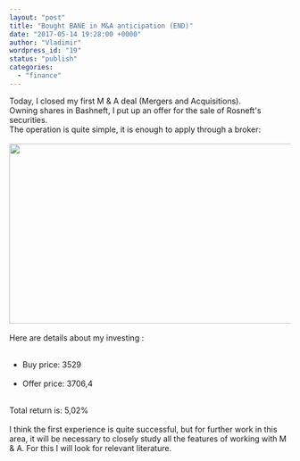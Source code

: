 ```yaml
---
layout: "post"
title: "Bought BANE in M&A anticipation (END)"
date: "2017-05-14 19:28:00 +0000"
author: "Vladimir"
wordpress_id: "19"
status: "publish"
categories:
  - "finance"
---
```


<!-- Original WordPress Content (processed for shortcodes and media links) -->
<div dir="ltr" style="text-align: left;">
Today, I closed my first M &amp; A deal (Mergers and Acquisitions).<br />
Owning shares in Bashneft, I put up an offer for the sale of Rosneft's securities.<br />
The operation is quite simple, it is enough to apply through a broker:<br />
<br />
<center>
 <a href="https://vk.com/photo15018174_456239110" title=""><img alt="" height="323" src="https://pp.userapi.com/c604620/v604620174/2f6c6/Rr_xekFtXpA.jpg" title="" width="600" /></a></center>
<br />
Here are details&nbsp;about&nbsp;my investing :<br />
<ul><br />
<li><span>Buy price: 3529</span></li>
<br />
<li><span>Offer price:&nbsp;3706,4&nbsp;</span></li>
</ul>
<br />
Total return is: 5,02%<br />
<br />
I think the first experience is quite successful, but for further work in this area, it will be necessary to closely study all the features of working with M &amp; A. For this I will look for relevant literature.</div>